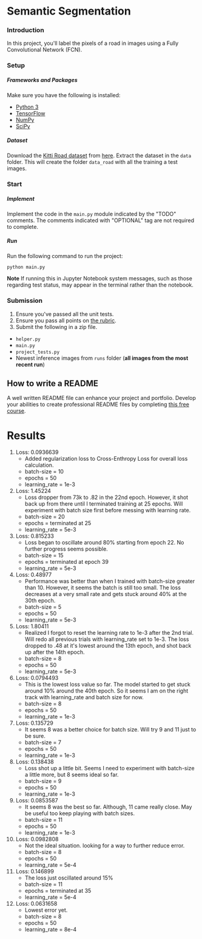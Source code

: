 # Semantic Segmentation
### Introduction
In this project, you'll label the pixels of a road in images using a Fully Convolutional Network (FCN).

### Setup
##### Frameworks and Packages
Make sure you have the following is installed:
 - [Python 3](https://www.python.org/)
 - [TensorFlow](https://www.tensorflow.org/)
 - [NumPy](http://www.numpy.org/)
 - [SciPy](https://www.scipy.org/)
##### Dataset
Download the [Kitti Road dataset](http://www.cvlibs.net/datasets/kitti/eval_road.php) from [here](http://www.cvlibs.net/download.php?file=data_road.zip).  Extract the dataset in the `data` folder.  This will create the folder `data_road` with all the training a test images.

### Start
##### Implement
Implement the code in the `main.py` module indicated by the "TODO" comments.
The comments indicated with "OPTIONAL" tag are not required to complete.
##### Run
Run the following command to run the project:
```
python main.py
```
**Note** If running this in Jupyter Notebook system messages, such as those regarding test status, may appear in the terminal rather than the notebook.

### Submission
1. Ensure you've passed all the unit tests.
2. Ensure you pass all points on [the rubric](https://review.udacity.com/#!/rubrics/989/view).
3. Submit the following in a zip file.
 - `helper.py`
 - `main.py`
 - `project_tests.py`
 - Newest inference images from `runs` folder  (**all images from the most recent run**)
 
 ## How to write a README
A well written README file can enhance your project and portfolio.  Develop your abilities to create professional README files by completing [this free course](https://www.udacity.com/course/writing-readmes--ud777).

# Results
1. Loss:  0.0936639
    - Added regularization loss to Cross-Enthropy Loss for overall loss calculation. 
    - batch-size = 10
    - epochs = 50
    - learning_rate = 1e-3
2. Loss:  1.45224
    - Loss dropper from 73k to .82 in the 22nd epoch. However, it shot back up from there until I terminated training at 25 epochs. Will experiment with batch size first before messing with learning rate.
    - batch-size = 20
    - epochs = terminated at 25
    - learning_rate = 5e-3
3. Loss:  0.815233 
    - Loss began to oscillate around 80% starting from epoch 22. No further progress seems possible.
    - batch-size = 15
    - epochs = terminated at epoch 39
    - learning_rate = 5e-3
4. Loss:  0.48977 
    - Performance was better than when I trained with batch-size greater than 10. However, it seems the batch is still too small. The loss decreases at a very small rate and gets stuck around 40% at the 30th epoch.
    - batch-size = 5
    - epochs = 50
    - learning_rate = 5e-3
5. Loss:  1.80411
    - Realized I forgot to reset the learning rate to 1e-3 after the 2nd trial. Will redo all previous trials with learning_rate set to 1e-3. The loss dropped to .48 at it's lowest around the 13th epoch, and shot back up after the 14th epoch.
    - batch-size = 8
    - epochs = 50
    - learning_rate = 5e-3
6. Loss:  0.0794493
    - This is the lowest loss value so far. The model started to get stuck around 10% around the 40th epoch. So it seems I am on the right track with learning_rate and batch size for now.
    - batch-size = 8
    - epochs = 50
    - learning_rate = 1e-3
7. Loss:  0.135729
    - It seems 8 was a better choice for batch size. Will try 9 and 11 just to be sure.
    - batch-size = 7
    - epochs = 50
    - learning_rate = 1e-3
8. Loss:  0.138438
    - Loss shot up a little bit. Seems I need to experiment with batch-size a little more, but 8 seems ideal so far.
    - batch-size = 9
    - epochs = 50
    - learning_rate = 1e-3
9. Loss:  0.0853587
    - It seems 8 was the best so far. Although, 11 came really close. May be useful too keep playing with batch sizes.
    - batch-size = 11
    - epochs = 50
    - learning_rate = 1e-3
10. Loss:  0.0982808
    - Not the ideal situation. looking for a way to further reduce error.
    - batch-size = 8
    - epochs = 50
    - learning_rate = 5e-4
11. Loss:  0.146899
    - The loss just oscillated around 15% 
    - batch-size = 11
    - epochs = terminated at 35
    - learning_rate = 5e-4
12. Loss:  0.0631658
    - Lowest error yet.
    - batch-size = 8
    - epochs = 50
    - learning_rate = 8e-4
